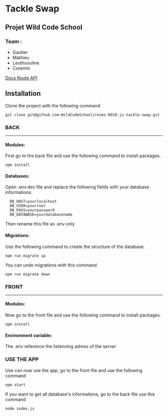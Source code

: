 # Tackle Swap

## Projet Wild Code School

### Team :

- Gautier
- Mathieu
- Leuthsouline
- Corentin

[Docs Route API](/docs/api.md)

## Installation

Clone the project with the following command

```
git clone git@github.com:WildCodeSchool/reims-0918-js-tackle-swap.git
```

### BACK

---

#### Modules:

First go to the back file and use the following command to install packages.

```
npm install
```

#### Databases:

Open .env.dev file and replace the following fields with your database informations.

```
  DB_HOST=yourlocalhost
  DB_USER=yourroot
  DB_PASS=yourpassword
  DB_DATABASE=yourdatabasename
```

Then rename this file as .env only

#### Migrations:

Use the following command to create the structure of the database.

```
npm run migrate up
```

You can undo migrations with this command

```
npm run migrate down
```

### FRONT

---

#### Modules:

Now go to the front file and use the following command to install packages.

```
npm install
```

#### Environment variable:

The .env reference the listenning adress of the server

### USE THE APP

Use can now use the app, go to the front file and use the following command

```
npm start
```

If you want to get all database's informations, go to the back file use this command

```
node index.js
```
